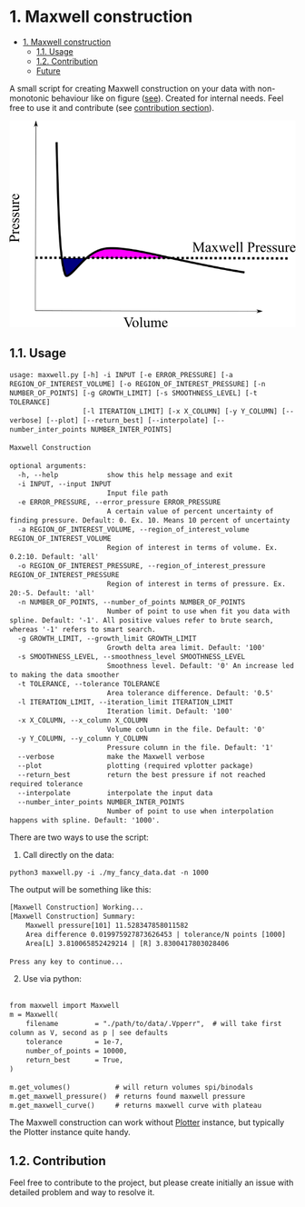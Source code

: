 # 1. Maxwell construction

- [1. Maxwell construction](#1-maxwell-construction)
  - [1.1. Usage](#11-usage)
  - [1.2. Contribution](#12-contribution)
  - [Future](#future)

A small script for creating Maxwell construction on your data with non-monotonic behaviour like on figure ([see](pic/idea.png)).
Created for internal needs. Feel free to use it and contribute (see [contribution section](#12-contribution)).

![idea](pic/idea.png)

## 1.1. Usage

```
usage: maxwell.py [-h] -i INPUT [-e ERROR_PRESSURE] [-a REGION_OF_INTEREST_VOLUME] [-o REGION_OF_INTEREST_PRESSURE] [-n NUMBER_OF_POINTS] [-g GROWTH_LIMIT] [-s SMOOTHNESS_LEVEL] [-t TOLERANCE]
                  [-l ITERATION_LIMIT] [-x X_COLUMN] [-y Y_COLUMN] [--verbose] [--plot] [--return_best] [--interpolate] [--number_inter_points NUMBER_INTER_POINTS]

Maxwell Construction

optional arguments:
  -h, --help            show this help message and exit
  -i INPUT, --input INPUT
                        Input file path
  -e ERROR_PRESSURE, --error_pressure ERROR_PRESSURE
                        A certain value of percent uncertainty of finding pressure. Default: 0. Ex. 10. Means 10 percent of uncertainty
  -a REGION_OF_INTEREST_VOLUME, --region_of_interest_volume REGION_OF_INTEREST_VOLUME
                        Region of interest in terms of volume. Ex. 0.2:10. Default: 'all'
  -o REGION_OF_INTEREST_PRESSURE, --region_of_interest_pressure REGION_OF_INTEREST_PRESSURE
                        Region of interest in terms of pressure. Ex. 20:-5. Default: 'all'
  -n NUMBER_OF_POINTS, --number_of_points NUMBER_OF_POINTS
                        Number of point to use when fit you data with spline. Default: '-1'. All positive values refer to brute search, whereas '-1' refers to smart search.
  -g GROWTH_LIMIT, --growth_limit GROWTH_LIMIT
                        Growth delta area limit. Default: '100'
  -s SMOOTHNESS_LEVEL, --smoothness_level SMOOTHNESS_LEVEL
                        Smoothness level. Default: '0' An increase led to making the data smoother
  -t TOLERANCE, --tolerance TOLERANCE
                        Area tolerance difference. Default: '0.5'
  -l ITERATION_LIMIT, --iteration_limit ITERATION_LIMIT
                        Iteration limit. Default: '100'
  -x X_COLUMN, --x_column X_COLUMN
                        Volume column in the file. Default: '0'
  -y Y_COLUMN, --y_column Y_COLUMN
                        Pressure column in the file. Default: '1'
  --verbose             make the Maxwell verbose
  --plot                plotting (required vplotter package)
  --return_best         return the best pressure if not reached required tolerance
  --interpolate         interpolate the input data
  --number_inter_points NUMBER_INTER_POINTS
                        Number of point to use when interpolation happens with spline. Default: '1000'.

```

There are two ways to use the script:

1. Call directly on the data:
```
python3 maxwell.py -i ./my_fancy_data.dat -n 1000

```
The output will be something like this:

```
[Maxwell Construction] Working...
[Maxwell Construction] Summary:
    Maxwell pressure[101] 11.528347858011582
    Area difference 0.019975927873626453 | tolerance/N points [1000]
    Area[L] 3.810065852429214 | [R] 3.8300417803028406

Press any key to continue...

```

2. Use via python:

```python3

from maxwell import Maxwell
m = Maxwell(
    filename         = "./path/to/data/.Vpperr",  # will take first column as V, second as p | see defaults
    tolerance        = 1e-7,
    number_of_points = 10000,
    return_best      = True,
)

m.get_volumes()           # will return volumes spi/binodals 
m.get_maxwell_pressure()  # returns found maxwell pressure
m.get_maxwell_curve()     # returns maxwell curve with plateau

```

The Maxwell construction can work without [Plotter](https://github.com/AlexanderDKazakov/Plotter) instance, but typically the Plotter instance quite handy.

## 1.2. Contribution

Feel free to contribute to the project, but please create initially an issue with detailed problem and way to resolve it. 

